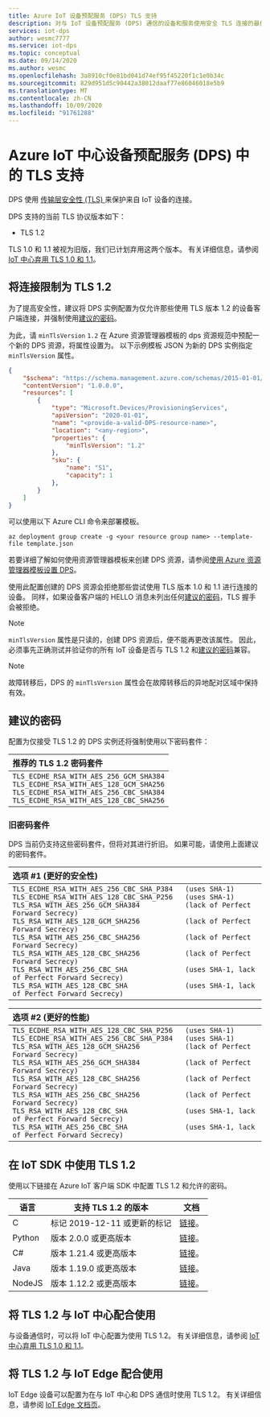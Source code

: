 ```yaml
---
title: Azure IoT 设备预配服务 (DPS) TLS 支持
description: 对与 IoT 设备预配服务 (DPS) 通信的设备和服务使用安全 TLS 连接的最佳做法
services: iot-dps
author: wesmc7777
ms.service: iot-dps
ms.topic: conceptual
ms.date: 09/14/2020
ms.author: wesmc
ms.openlocfilehash: 3a8910cf0e81bd041d74ef95f45220f1c1e0b34c
ms.sourcegitcommit: 829d951d5c90442a38012daaf77e86046018e5b9
ms.translationtype: MT
ms.contentlocale: zh-CN
ms.lasthandoff: 10/09/2020
ms.locfileid: "91761288"
---
```

# <a name="tls-support-in-azure-iot-hub-device-provisioning-service-dps"></a>Azure IoT 中心设备预配服务 (DPS) 中的 TLS 支持

DPS 使用 [传输层安全性 (TLS) ](http://wikipedia.org/wiki/Transport_Layer_Security) 来保护来自 IoT 设备的连接。 

DPS 支持的当前 TLS 协议版本如下： 
* TLS 1.2

TLS 1.0 和 1.1 被视为旧版，我们已计划弃用这两个版本。 有关详细信息，请参阅 [IoT 中心弃用 TLS 1.0 和 1.1](../iot-hub/iot-hub-tls-deprecating-1-0-and-1-1.md)。 

## <a name="restrict-connections-to-tls-12"></a>将连接限制为 TLS 1.2

为了提高安全性，建议将 DPS 实例配置为仅允许那些使用 TLS 版本 1.2 的设备客户端连接，并强制使用[建议的密码](#recommended-ciphers)。

为此，请 `minTlsVersion` `1.2` 在 Azure 资源管理器模板的 dps 资源规范中预配一个新的 DPS 资源，将属性设置为。 以下示例模板 JSON 为新的 DPS 实例指定 `minTlsVersion` 属性。

```json
{
    "$schema": "https://schema.management.azure.com/schemas/2015-01-01/deploymentTemplate.json#",
    "contentVersion": "1.0.0.0",
    "resources": [
        {
            "type": "Microsoft.Devices/ProvisioningServices",
            "apiVersion": "2020-01-01",
            "name": "<provide-a-valid-DPS-resource-name>",
            "location": "<any-region>",
            "properties": {
                "minTlsVersion": "1.2"
            },
            "sku": {
                "name": "S1",
                "capacity": 1
            },
        }     
    ]
}
```

可以使用以下 Azure CLI 命令来部署模板。 

```azurecli
az deployment group create -g <your resource group name> --template-file template.json
```

若要详细了解如何使用资源管理器模板来创建 DPS 资源，请参阅[使用 Azure 资源管理器模板设置 DPS](quick-setup-auto-provision-rm.md)。

使用此配置创建的 DPS 资源会拒绝那些尝试使用 TLS 版本 1.0 和 1.1 进行连接的设备。 同样，如果设备客户端的 HELLO 消息未列出任何[建议的密码](#recommended-ciphers)，TLS 握手会被拒绝。

> [!NOTE]
> `minTlsVersion` 属性是只读的，创建 DPS 资源后，便不能再更改该属性。 因此，必须事先正确测试并验证你的所有 IoT 设备是否与 TLS 1.2 和[建议的密码](#recommended-ciphers)兼容。


> [!NOTE]
> 故障转移后，DPS 的 `minTlsVersion` 属性会在故障转移后的异地配对区域中保持有效。

## <a name="recommended-ciphers"></a>建议的密码

配置为仅接受 TLS 1.2 的 DPS 实例还将强制使用以下密码套件：


| 推荐的 TLS 1.2 密码套件 |
| :--- |
| `TLS_ECDHE_RSA_WITH_AES_256_GCM_SHA384`<br>`TLS_ECDHE_RSA_WITH_AES_128_GCM_SHA256`<br>`TLS_ECDHE_RSA_WITH_AES_256_CBC_SHA384`<br>`TLS_ECDHE_RSA_WITH_AES_128_CBC_SHA256` |


### <a name="legacy-cipher-suites"></a>旧密码套件 

DPS 当前仍支持这些密码套件，但将对其进行折旧。 如果可能，请使用上面建议的密码套件。

| 选项 #1 (更好的安全性)  |
| :--- |
| `TLS_ECDHE_RSA_WITH_AES_256_CBC_SHA_P384   (uses SHA-1)`<br>`TLS_ECDHE_RSA_WITH_AES_128_CBC_SHA_P256   (uses SHA-1)`<br>`TLS_RSA_WITH_AES_256_GCM_SHA384           (lack of Perfect Forward Secrecy)`<br>`TLS_RSA_WITH_AES_128_GCM_SHA256           (lack of Perfect Forward Secrecy)`<br>`TLS_RSA_WITH_AES_256_CBC_SHA256           (lack of Perfect Forward Secrecy)`<br>`TLS_RSA_WITH_AES_128_CBC_SHA256           (lack of Perfect Forward Secrecy)`<br>`TLS_RSA_WITH_AES_256_CBC_SHA              (uses SHA-1, lack of Perfect Forward Secrecy)`<br>`TLS_RSA_WITH_AES_128_CBC_SHA              (uses SHA-1, lack of Perfect Forward Secrecy)` |

| 选项 #2 (更好的性能)  |
| :--- |
| `TLS_ECDHE_RSA_WITH_AES_128_CBC_SHA_P256   (uses SHA-1)`<br>`TLS_ECDHE_RSA_WITH_AES_256_CBC_SHA_P384   (uses SHA-1)`<br>`TLS_RSA_WITH_AES_128_GCM_SHA256           (lack of Perfect Forward Secrecy)`<br>`TLS_RSA_WITH_AES_256_GCM_SHA384           (lack of Perfect Forward Secrecy)`<br>`TLS_RSA_WITH_AES_128_CBC_SHA256           (lack of Perfect Forward Secrecy)`<br>`TLS_RSA_WITH_AES_256_CBC_SHA256           (lack of Perfect Forward Secrecy)`<br>`TLS_RSA_WITH_AES_128_CBC_SHA              (uses SHA-1, lack of Perfect Forward Secrecy)`<br>`TLS_RSA_WITH_AES_256_CBC_SHA              (uses SHA-1, lack of Perfect Forward Secrecy)` |


## <a name="use-tls-12-in-the-iot-sdks"></a>在 IoT SDK 中使用 TLS 1.2

使用以下链接在 Azure IoT 客户端 SDK 中配置 TLS 1.2 和允许的密码。

| 语言 | 支持 TLS 1.2 的版本 | 文档 |
|----------|------------------------------------|---------------|
| C        | 标记 2019-12-11 或更新的标记            | [链接](https://aka.ms/Tls_C_SDK_IoT)。 |
| Python   | 版本 2.0.0 或更高版本             | [链接](https://aka.ms/Tls_Python_SDK_IoT)。 |
| C#       | 版本 1.21.4 或更高版本            | [链接](https://aka.ms/Tls_CSharp_SDK_IoT)。 |
| Java     | 版本 1.19.0 或更高版本            | [链接](https://aka.ms/Tls_Java_SDK_IoT)。 |
| NodeJS   | 版本 1.12.2 或更高版本            | [链接](https://aka.ms/Tls_Node_SDK_IoT)。 |

## <a name="use-tls-12-with-iot-hub"></a>将 TLS 1.2 与 IoT 中心配合使用

与设备通信时，可以将 IoT 中心配置为使用 TLS 1.2。 有关详细信息，请参阅 [IoT 中心弃用 TLS 1.0 和 1.1](../iot-hub/iot-hub-tls-deprecating-1-0-and-1-1.md)。

## <a name="use-tls-12-with-iot-edge"></a>将 TLS 1.2 与 IoT Edge 配合使用

IoT Edge 设备可以配置为在与 IoT 中心和 DPS 通信时使用 TLS 1.2。 有关详细信息，请参阅 [IoT Edge 文档页](https://github.com/Azure/iotedge/blob/master/edge-modules/edgehub-proxy/README.md)。
